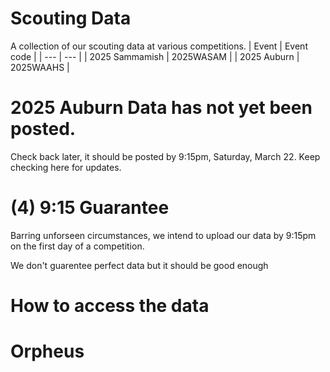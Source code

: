# Scouting Data
A collection of our scouting data at various competitions.
| Event | Event code |
| --- | --- |
| 2025 Sammamish | 2025WASAM | 
| 2025 Auburn | 2025WAAHS | 

# 2025 Auburn Data has not yet been posted.
Check back later, it should be posted by 9:15pm, Saturday, March 22. Keep checking here for updates.

# (4) 9:15 Guarantee
Barring unforseen circumstances, we intend to upload our data by 9:15pm on the first day of a competition.

We don't guarentee perfect data but it should be good enough

# How to access the data

# Orpheus
